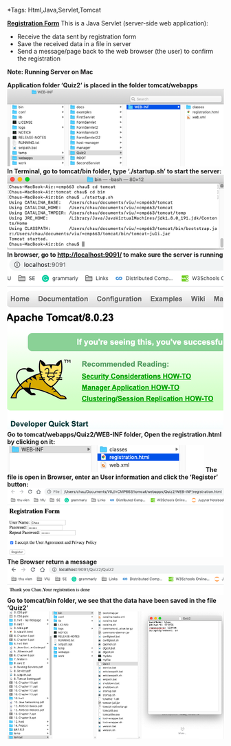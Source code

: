 ﻿*Tags: Html,Java,Servlet,Tomcat

[**Registration Form**](https://cmn0705.github.io/Registration_Form/tomcat/webapps/Quiz2/WEB-INF/registration.html)
This is a Java Servlet (server-side web application):
* Receive the data sent by registration form
* Save the received data in a file in server
* Send a message/page back to the web browser (the user) to confirm the registration

**Note: Running Server on Mac**

**Application folder ‘Quiz2’ is placed in the folder tomcat/webapps**
![](https://github.com/cmn0705/Registration_Form/blob/master/img/image001.png)
**In Terminal, go to tomcat/bin folder, type ‘./startup.sh’ to start the server:**
![](https://github.com/cmn0705/Registration_Form/blob/master/img/image003.png)
**In browser, go to <http://localhost:9091/> to make sure the server is running**
![](https://github.com/cmn0705/Registration_Form/blob/master/img/image005.png)
**Go to tomcat/webapps/Quiz2/WEB-INF folder, Open the registration.html by clicking on it:**
![](https://github.com/cmn0705/Registration_Form/blob/master/img/image007.png)
**The file is open in Browser, enter an User information and click the ‘Register’ button:**
![](https://github.com/cmn0705/Registration_Form/blob/master/img/image008.png)
**The Browser return a message**
![](https://github.com/cmn0705/Registration_Form/blob/master/img/image010.png)
**Go to tomcat/bin folder, we see that the data have been saved in the file ‘Quiz2’**
![](https://github.com/cmn0705/Registration_Form/blob/master/img/image012.png)

